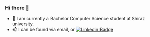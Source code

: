 ### Hi there 👋

- 🔭 I am currently a Bachelor Computer Science student at Shiraz university. 
- 📫 I can be found via email, or [![Linkedin Badge](https://img.shields.io/badge/-LinkedIn-0e76a8?style=flat-square&logo=Linkedin&logoColor=white)](https://www.linkedin.com/in/mohamad-bastin/)
<!--
<img height="180em" src="https://github-readme-stats.vercel.app/api?username=mohamadbastin&show_icons=true&hide_border=true&&count_private=true&include_all_commits=true" />


**mohamadbastin/mohamadbastin** is a ✨ _special_ ✨ repository because its `README.md` (this file) appears on your GitHub profile.

Here are some ideas to get you started:

- 🔭 I’m currently working on ...
- 🌱 I’m currently learning ...
- 👯 I’m looking to collaborate on ...
- 🤔 I’m looking for help with ...
- 💬 Ask me about ...
- 📫 How to reach me: ...
- 😄 Pronouns: ...
- ⚡ Fun fact: ...
-->
